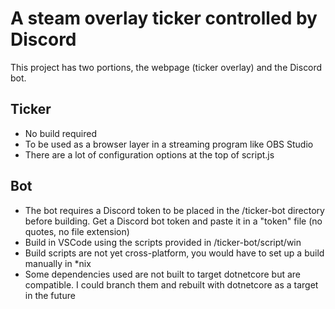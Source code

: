 # A steam overlay ticker controlled by Discord

This project has two portions, the webpage (ticker overlay) and the Discord bot.

## Ticker

* No build required
* To be used as a browser layer in a streaming program like OBS Studio
* There are a lot of configuration options at the top of script.js

## Bot

* The bot requires a Discord token to be placed in the /ticker-bot directory before building. Get a Discord bot token and paste it in a "token" file (no quotes, no file extension)
* Build in VSCode using the scripts provided in /ticker-bot/script/win
* Build scripts are not yet cross-platform, you would have to set up a build manually in *nix 
* Some dependencies used are not built to target dotnetcore but are compatible. I could branch them and rebuilt with dotnetcore as a target in the future
